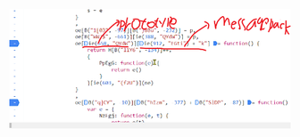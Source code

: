 


![输入图片说明](/imgs/2023-12-29/QzxrevafSpubznt8.png)
<!--stackedit_data:
eyJoaXN0b3J5IjpbMTk3MjQ3MzYzNV19
-->